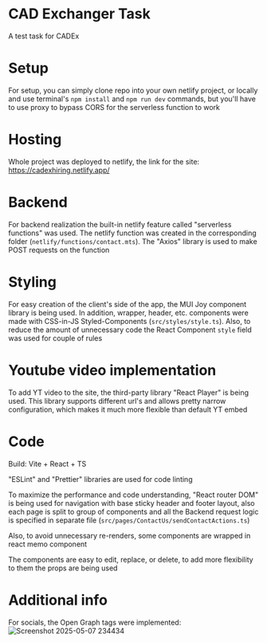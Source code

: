 # CAD Exchanger Task

A test task for CADEx

# Setup

For setup, you can simply clone repo into your own netlify project, or locally and use terminal's `npm install` and `npm run dev` commands, but you'll have to use proxy to bypass CORS for the serverless function to work

# Hosting

Whole project was deployed to netlify, the link for the site: https://cadexhiring.netlify.app/

# Backend

For backend realization the built-in netlify feature called "serverless functions" was used. The netlify function was created in the corresponding folder (`netlify/functions/contact.mts`).  The "Axios" library is used to make POST requests on the function

# Styling

For easy creation of the client's side of the app, the MUI Joy component library is being used. In addition, wrapper, header, etc. components were made with CSS-in-JS Styled-Components (`src/styles/style.ts`).
Also, to reduce the amount of unnecessary code the React Component `style` field was used for couple of rules

# Youtube video implementation

To add YT video to the site, the third-party library "React Player" is being used. This library supports different url's and allows pretty narrow configuration, which makes it much more flexible than default YT embed

# Code

Build: Vite + React + TS

"ESLint" and "Prettier" libraries are used for code linting

To maximize the performance and code understanding, "React router DOM" is being used for navigation with base sticky header and footer layout, also each page is split to group of components and all the Backend request logic is specified in separate file (`src/pages/ContactUs/sendContactActions.ts`)

Also, to avoid unnecessary re-renders, some components are wrapped in react memo component

The components are easy to edit, replace, or delete, to add more flexibility to them the props are being used

# Additional info

For socials, the Open Graph tags were implemented:
![Screenshot 2025-05-07 234434](https://github.com/user-attachments/assets/7504d5c7-06d2-419d-91d5-6afef3b47cf4)


